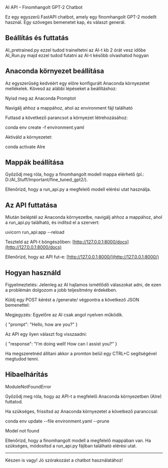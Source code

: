AI API – Finomhangolt GPT-2 Chatbot

Ez egy egyszerű FastAPI chatbot, amely egy finomhangolt GPT-2 modellt használ. Egy szöveges bemenetet kap, és választ generál.

Beállítás és futtatás
---

AI_pretrained.py ezzel tudod traineltetni az AI-t kb 2 órát vesz időbe
AI_Run.py majd ezzel tudod futatni az AI-t később olvashatod hogyan

Anaconda környezet beállítása
---

Az egyszerűség kedvéért egy előre konfigurált Anaconda környezetet mellékelek. Kövesd az alábbi lépéseket a beállításhoz:

Nyisd meg az Anaconda Promptot

Navigálj ahhoz a mappához, ahol az environment fájl található

Futtasd a következő parancsot a környezet létrehozásához:

conda env create -f environment.yaml

Aktiváld a környezetet:

conda activate AIre

Mappák beállítása
---

Győződj meg róla, hogy a finomhangolt modell mappa elérhető (pl.: D:/AI_Stuff/Important/fine_tuned_gpt2/).

Ellenőrizd, hogy a run_api.py a megfelelő modell elérési utat használja.

Az API futtatása
---

Miután beléptél az Anaconda környezetbe, navigálj ahhoz a mappához, ahol a run_api.py található, és indítsd el a szervert:

uvicorn run_api:app --reload


Teszteld az API-t böngészőben: [http://127.0.0.1:8000/docs](http://127.0.0.1:8000/docs)

Ellenőrizd, hogy az API fut-e: [http://127.0.0.1:8000/](http://127.0.0.1:8000/)

Hogyan használd
---

Figyelmeztetés: Jelenleg az AI hajlamos ismétlődő válaszokat adni, de ezen a problémán dolgozom a jobb teljesítmény érdekében.

Küldj egy POST kérést a /generate/ végpontra a következő JSON bemenettel:

Megjegyzés: Egyelőre az AI csak angol nyelven működik.

{
  "prompt": "Hello, how are you?"
}


Az API egy ilyen választ fog visszaadni:

{
  "response": "I'm doing well! How can I assist you?"
}

Ha megszeretnéd állítani akkor a promton belül egy CTRL+C segítségével megtudod tenni.

Hibaelhárítás
---

ModuleNotFoundError

Győződj meg róla, hogy az API-t a megfelelő Anaconda környezetben (AIre) futtatod.

Ha szükséges, frissítsd az Anaconda környezetet a következő paranccsal:

conda env update --file environment.yaml --prune


Model not found

Ellenőrizd, hogy a finomhangolt modell a megfelelő mappában van. Ha szükséges, módosítsd a run_api.py fájlban található elérési utat.

---

Készen is vagy! Jó szórakozást a chatbot használatához!
